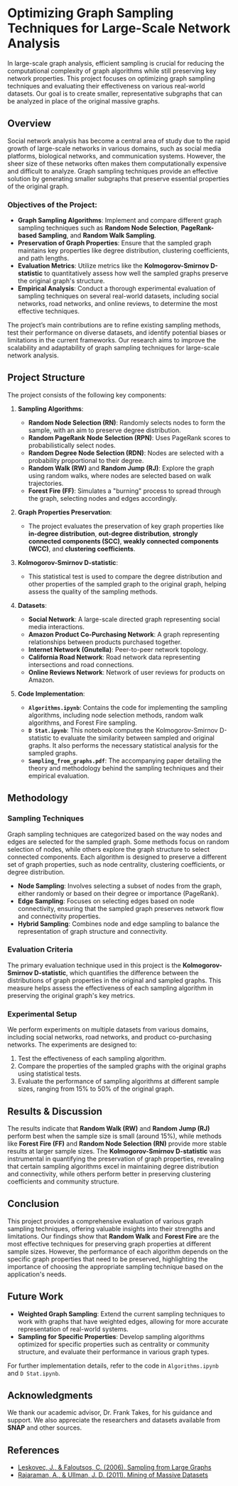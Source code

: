 # Optimizing Graph Sampling Techniques for Large-Scale Network Analysis

In large-scale graph analysis, efficient sampling is crucial for reducing the computational complexity of graph algorithms while still preserving key network properties. This project focuses on optimizing graph sampling techniques and evaluating their effectiveness on various real-world datasets. Our goal is to create smaller, representative subgraphs that can be analyzed in place of the original massive graphs.

## Overview

Social network analysis has become a central area of study due to the rapid growth of large-scale networks in various domains, such as social media platforms, biological networks, and communication systems. However, the sheer size of these networks often makes them computationally expensive and difficult to analyze. Graph sampling techniques provide an effective solution by generating smaller subgraphs that preserve essential properties of the original graph.

### Objectives of the Project:

- **Graph Sampling Algorithms**: Implement and compare different graph sampling techniques such as **Random Node Selection**, **PageRank-based Sampling**, and **Random Walk Sampling**.
- **Preservation of Graph Properties**: Ensure that the sampled graph maintains key properties like degree distribution, clustering coefficients, and path lengths.
- **Evaluation Metrics**: Utilize metrics like the **Kolmogorov-Smirnov D-statistic** to quantitatively assess how well the sampled graphs preserve the original graph's structure.
- **Empirical Analysis**: Conduct a thorough experimental evaluation of sampling techniques on several real-world datasets, including social networks, road networks, and online reviews, to determine the most effective techniques.

The project’s main contributions are to refine existing sampling methods, test their performance on diverse datasets, and identify potential biases or limitations in the current frameworks. Our research aims to improve the scalability and adaptability of graph sampling techniques for large-scale network analysis.

## Project Structure

The project consists of the following key components:

1. **Sampling Algorithms**:
   - **Random Node Selection (RN)**: Randomly selects nodes to form the sample, with an aim to preserve degree distribution.
   - **Random PageRank Node Selection (RPN)**: Uses PageRank scores to probabilistically select nodes.
   - **Random Degree Node Selection (RDN)**: Nodes are selected with a probability proportional to their degree.
   - **Random Walk (RW)** and **Random Jump (RJ)**: Explore the graph using random walks, where nodes are selected based on walk trajectories.
   - **Forest Fire (FF)**: Simulates a "burning" process to spread through the graph, selecting nodes and edges accordingly.

2. **Graph Properties Preservation**:
   - The project evaluates the preservation of key graph properties like **in-degree distribution**, **out-degree distribution**, **strongly connected components (SCC)**, **weakly connected components (WCC)**, and **clustering coefficients**.

3. **Kolmogorov-Smirnov D-statistic**:
   - This statistical test is used to compare the degree distribution and other properties of the sampled graph to the original graph, helping assess the quality of the sampling methods.

4. **Datasets**:
   - **Social Network**: A large-scale directed graph representing social media interactions.
   - **Amazon Product Co-Purchasing Network**: A graph representing relationships between products purchased together.
   - **Internet Network (Gnutella)**: Peer-to-peer network topology.
   - **California Road Network**: Road network data representing intersections and road connections.
   - **Online Reviews Network**: Network of user reviews for products on Amazon.

5. **Code Implementation**:
   - **`Algorithms.ipynb`**: Contains the code for implementing the sampling algorithms, including node selection methods, random walk algorithms, and Forest Fire sampling.
   - **`D Stat.ipynb`**: This notebook computes the Kolmogorov-Smirnov D-statistic to evaluate the similarity between sampled and original graphs. It also performs the necessary statistical analysis for the sampled graphs.
   - **`Sampling_from_graphs.pdf`**: The accompanying paper detailing the theory and methodology behind the sampling techniques and their empirical evaluation.

## Methodology

### Sampling Techniques

Graph sampling techniques are categorized based on the way nodes and edges are selected for the sampled graph. Some methods focus on random selection of nodes, while others explore the graph structure to select connected components. Each algorithm is designed to preserve a different set of graph properties, such as node centrality, clustering coefficients, or degree distribution.

- **Node Sampling**: Involves selecting a subset of nodes from the graph, either randomly or based on their degree or importance (PageRank).
- **Edge Sampling**: Focuses on selecting edges based on node connectivity, ensuring that the sampled graph preserves network flow and connectivity properties.
- **Hybrid Sampling**: Combines node and edge sampling to balance the representation of graph structure and connectivity.

### Evaluation Criteria

The primary evaluation technique used in this project is the **Kolmogorov-Smirnov D-statistic**, which quantifies the difference between the distributions of graph properties in the original and sampled graphs. This measure helps assess the effectiveness of each sampling algorithm in preserving the original graph's key metrics.

### Experimental Setup

We perform experiments on multiple datasets from various domains, including social networks, road networks, and product co-purchasing networks. The experiments are designed to:

1. Test the effectiveness of each sampling algorithm.
2. Compare the properties of the sampled graphs with the original graphs using statistical tests.
3. Evaluate the performance of sampling algorithms at different sample sizes, ranging from 15% to 50% of the original graph.

## Results & Discussion

The results indicate that **Random Walk (RW)** and **Random Jump (RJ)** perform best when the sample size is small (around 15%), while methods like **Forest Fire (FF)** and **Random Node Selection (RN)** provide more stable results at larger sample sizes. The **Kolmogorov-Smirnov D-statistic** was instrumental in quantifying the preservation of graph properties, revealing that certain sampling algorithms excel in maintaining degree distribution and connectivity, while others perform better in preserving clustering coefficients and community structure.

## Conclusion

This project provides a comprehensive evaluation of various graph sampling techniques, offering valuable insights into their strengths and limitations. Our findings show that **Random Walk** and **Forest Fire** are the most effective techniques for preserving graph properties at different sample sizes. However, the performance of each algorithm depends on the specific graph properties that need to be preserved, highlighting the importance of choosing the appropriate sampling technique based on the application's needs.

## Future Work

- **Weighted Graph Sampling**: Extend the current sampling techniques to work with graphs that have weighted edges, allowing for more accurate representation of real-world systems.
- **Sampling for Specific Properties**: Develop sampling algorithms optimized for specific properties such as centrality or community structure, and evaluate their performance in various graph types.

For further implementation details, refer to the code in `Algorithms.ipynb` and `D Stat.ipynb`.

## Acknowledgments

We thank our academic advisor, Dr. Frank Takes, for his guidance and support. We also appreciate the researchers and datasets available from **SNAP** and other sources.

## References

- [Leskovec, J., & Faloutsos, C. (2006). Sampling from Large Graphs](https://doi.org/10.1145/1150402.1150479)
- [Rajaraman, A., & Ullman, J. D. (2011). Mining of Massive Datasets](https://doi.org/10.1109/MASCOT.2003.1240643)
